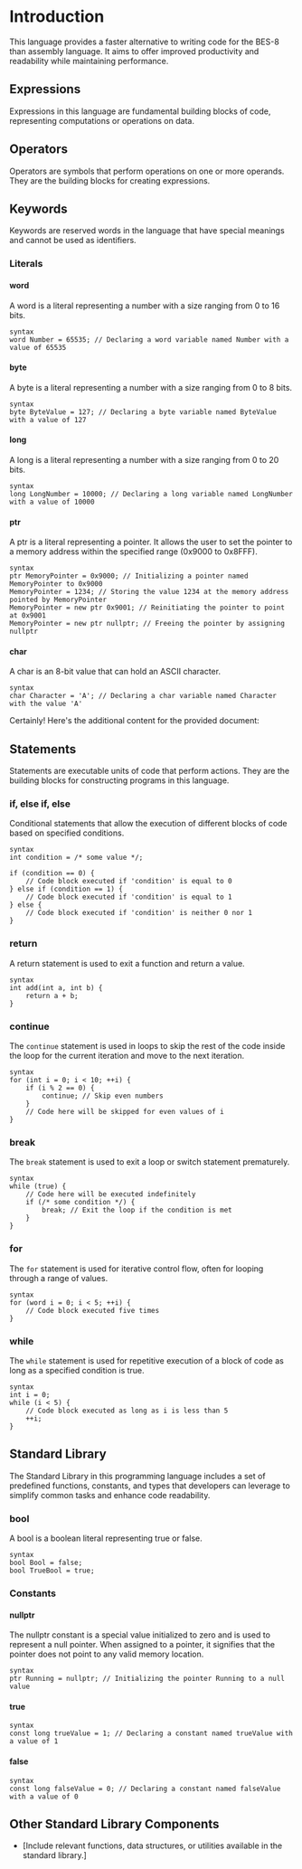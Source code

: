 # Introduction

This language provides a faster alternative to writing code for the BES-8 than assembly language. It aims to offer improved productivity and readability while maintaining performance.

## Expressions

Expressions in this language are fundamental building blocks of code, representing computations or operations on data.

## Operators

Operators are symbols that perform operations on one or more operands. They are the building blocks for creating expressions.

## Keywords

Keywords are reserved words in the language that have special meanings and cannot be used as identifiers.

### Literals

#### word

A word is a literal representing a number with a size ranging from 0 to 16 bits.

``` BEc
syntax
word Number = 65535; // Declaring a word variable named Number with a value of 65535
```

#### byte

A byte is a literal representing a number with a size ranging from 0 to 8 bits.

``` BEc
syntax
byte ByteValue = 127; // Declaring a byte variable named ByteValue with a value of 127
```

#### long

A long is a literal representing a number with a size ranging from 0 to 20 bits.

``` BEc
syntax
long LongNumber = 10000; // Declaring a long variable named LongNumber with a value of 10000
```

#### ptr

A ptr is a literal representing a pointer. It allows the user to set the pointer to a memory address within the specified range (0x9000 to 0x8FFF).

``` BEc
syntax
ptr MemoryPointer = 0x9000; // Initializing a pointer named MemoryPointer to 0x9000
MemoryPointer = 1234; // Storing the value 1234 at the memory address pointed by MemoryPointer
MemoryPointer = new ptr 0x9001; // Reinitiating the pointer to point at 0x9001
MemoryPointer = new ptr nullptr; // Freeing the pointer by assigning nullptr
```

#### char

A char is an 8-bit value that can hold an ASCII character.

``` BEc
syntax
char Character = 'A'; // Declaring a char variable named Character with the value 'A'
```

Certainly! Here's the additional content for the provided document:

## Statements

Statements are executable units of code that perform actions. They are the building blocks for constructing programs in this language.

### if, else if, else

Conditional statements that allow the execution of different blocks of code based on specified conditions.

``` BEc
syntax
int condition = /* some value */;

if (condition == 0) {
    // Code block executed if 'condition' is equal to 0
} else if (condition == 1) {
    // Code block executed if 'condition' is equal to 1
} else {
    // Code block executed if 'condition' is neither 0 nor 1
}
```

### return

A return statement is used to exit a function and return a value.

``` BEc
syntax
int add(int a, int b) {
    return a + b;
}
```

### continue

The `continue` statement is used in loops to skip the rest of the code inside the loop for the current iteration and move to the next iteration.

``` BEc
syntax
for (int i = 0; i < 10; ++i) {
    if (i % 2 == 0) {
        continue; // Skip even numbers
    }
    // Code here will be skipped for even values of i
}
```

### break

The `break` statement is used to exit a loop or switch statement prematurely.

``` BEc
syntax
while (true) {
    // Code here will be executed indefinitely
    if (/* some condition */) {
        break; // Exit the loop if the condition is met
    }
}
```

### for

The `for` statement is used for iterative control flow, often for looping through a range of values.

``` BEc
syntax
for (word i = 0; i < 5; ++i) {
    // Code block executed five times
}
```

### while

The `while` statement is used for repetitive execution of a block of code as long as a specified condition is true.

``` BEc
syntax
int i = 0;
while (i < 5) {
    // Code block executed as long as i is less than 5
    ++i;
}
```

## Standard Library

The Standard Library in this programming language includes a set of predefined functions, constants, and types that developers can leverage to simplify common tasks and enhance code readability.

### bool

A bool is a boolean literal representing true or false.

``` BEc
syntax
bool Bool = false;
bool TrueBool = true;
```

### Constants

#### nullptr

The nullptr constant is a special value initialized to zero and is used to represent a null pointer. When assigned to a pointer, it signifies that the pointer does not point to any valid memory location.

``` BEc
syntax
ptr Running = nullptr; // Initializing the pointer Running to a null value
```

#### true

``` BEc
syntax
const long trueValue = 1; // Declaring a constant named trueValue with a value of 1
```

#### false

``` BEc
syntax
const long falseValue = 0; // Declaring a constant named falseValue with a value of 0
```

## Other Standard Library Components

- [Include relevant functions, data structures, or utilities available in the standard library.]